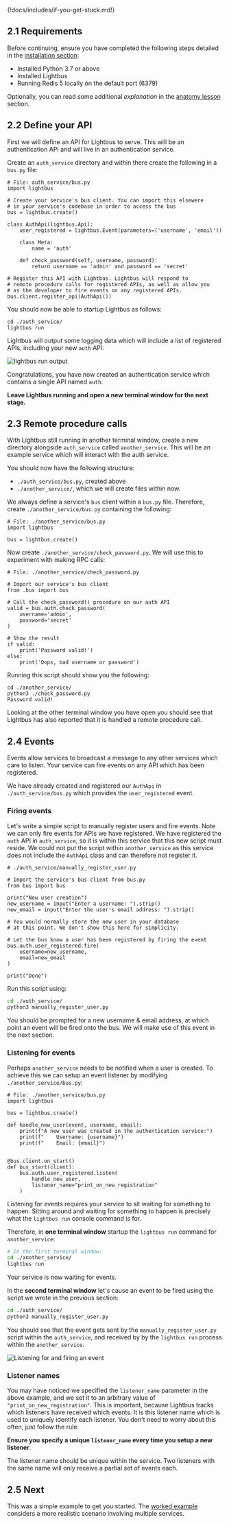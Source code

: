 
{!docs/includes/if-you-get-stuck.md!}

## 2.1 Requirements

Before continuing, ensure you have completed the following steps detailed in
the [installation section](installation.md):

* Installed Python 3.7 or above
* Installed Lightbus
* Running Redis 5 locally on the default port (6379)

Optionally, you can read some additional *explanation* in the
[anatomy lesson] section.

## 2.2 Define your API

First we will define an API for Lightbus to serve.
This will be an authentication API and will live in an 
authentication service.

Create an `auth_service` directory and within there create 
the following in a `bus.py` file:

```python3
# File: auth_service/bus.py
import lightbus

# Create your service's bus client. You can import this elsewere
# in your service's codebase in order to access the bus
bus = lightbus.create()

class AuthApi(lightbus.Api):
    user_registered = lightbus.Event(parameters=('username', 'email'))

    class Meta:
        name = 'auth'

    def check_password(self, username, password):
        return username == 'admin' and password == 'secret'

# Register this API with Lightbus. Lightbus will respond to 
# remote procedure calls for registered APIs, as well as allow you 
# as the developer to fire events on any registered APIs.
bus.client.register_api(AuthApi())
```

You should now be able to startup Lightbus as follows:

```
cd ./auth_service/
lightbus run
```

Lightbus will output some logging data which will include a list of
registered APIs, including your new `auth` API:

![lightbus run output][lightbus-run]

Congratulations, you have now created an authentication service 
which contains a single API named `auth`.

**Leave Lightbus running and open a new terminal window for the next stage.**

## 2.3 Remote procedure calls

With Lightbus still running in another terminal window, 
create a new directory alongside `auth_service` 
called `another_service`. This will be an example service which will 
interact with the auth service. 

You should now have the following structure:

* `./auth_service/bus.py`, created above
* `./another_service/`, which we will create files within now.

We always define a service's `bus` client within a `bus.py` file.
Therefore, create `./another_service/bus.py` containing the following:

```python3
# File: ./another_service/bus.py
import lightbus

bus = lightbus.create()
```

Now create `./another_service/check_password.py`. We will use this 
to experiment with making RPC calls:

```python3
# File: ./another_service/check_password.py

# Import our service's bus client
from .bus import bus

# Call the check_password() procedure on our auth API
valid = bus.auth.check_password(
    username='admin',
    password='secret'
)

# Show the result
if valid:
    print('Password valid!')
else:
    print('Oops, bad username or password')
```

Running this script should show you the following:
    
    cd ./another_service/
    python3 ./check_password.py
    Password valid!

Looking at the other terminal window you have open you should see that
Lightbus has also reported that it is handled a remote procedure call.

## 2.4 Events

Events allow services to broadcast a message to any other services which
care to listen. Your service can fire events on any API which has been registered.

We have already created and registered our `AuthApi` in `./auth_service/bus.py` 
which provides the `user_registered` event.

### Firing events

Let's write a simple script to manually register users and fire events. Note we can only 
fire events for APIs we have registered. We have registered the `auth` API in `auth_service`, 
so it is within this service that this new script must reside. We could not put the script 
within `another_service` as this service does not include the `AuthApi` class and can therefore not 
register it.


```python3
# ./auth_service/manually_register_user.py

# Import the service's bus client from bus.py
from bus import bus

print("New user creation")
new_username = input("Enter a username: ").strip()
new_email = input("Enter the user's email address: ").strip()

# You would normally store the new user in your database
# at this point. We don't show this here for simplicity.

# Let the bus know a user has been registered by firing the event
bus.auth.user_registered.fire(
    username=new_username,
    email=new_email
)

print("Done")
```

Run this script using:

```bash
cd ./auth_service/
python3 manually_register_user.py
```

You should be prompted for a new username & email address, at which point an event will be 
fired onto the bus. We will make use of this event in the next section.

### Listening for events

Perhaps `another_service` needs to be notified when a user is created. To achieve this 
we can setup an event listener by modifying `./another_service/bus.py`:

```python3
# File: ./another_service/bus.py
import lightbus

bus = lightbus.create()

def handle_new_user(event, username, email):
    print(f"A new user was created in the authentication service:")
    print(f"    Username: {username}")
    print(f"    Email: {email}")


@bus.client.on_start()
def bus_start(client):
    bus.auth.user_registered.listen(
        handle_new_user,
        listener_name="print_on_new_registration"
    )
```

Listening for events requires your service to sit waiting for something to 
happen. Sitting around and waiting for something to happen is precisely 
what the `lightbus run` console command is for. 

Therefore, in **one terminal window** startup the `lightbus run` command for 
`another_service`:

```bash
# In the first terminal window:
cd ./another_service/
lightbus run
```

Your service is now waiting for events.

In the **second terminal window** let's cause an event to be fired 
using the script we wrote in the previous section:

```bash
cd ./auth_service/
python3 manually_register_user.py
``` 

You should see that the event gets sent by the `manually_register_user.py` script within the 
`auth_service`, and received by by the `lightbus run` process within the `another_service`.

![Listening for and firing an event][events]

### Listener names

You may have noticed we specified the `listener_name` parameter in the above example, 
and we set it to an arbitrary value of `"print_on_new_registration"`. This is important, because Lightbus tracks 
which listeners have received which events. It is this listener name which is used to 
uniquely identify each listener. You don't need to worry about this often, just follow the rule:

**Ensure you specify a unique `listener_name` every time you setup a new listener**.

The listener name should be unique within the service. Two listeners with the same name 
will only receive a partial set of events each.

## 2.5 Next

This was a simple example to get you started. The [worked example] considers
a more realistic scenario involving multiple services.


[lightbus-run]: /static/images/quickstart-lightbus-run.png
[events]: /static/images/quickstart-events.png
[anatomy lesson]: ../explanation/anatomy-lesson.md
[concepts]: ../explanation/concepts.md
[worked example]: worked-example.md
[authoritative]: ../explanation/apis.md#api-registration-authoritativenon-authoritative-apis
